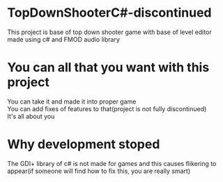 # TopDownShooterC#-discontinued
This project is base of top down shooter game with base of level editor made using c# and FMOD audio library

# You can all that you want with this project
You can take it and made it into proper game<br/>
You can add fixes of features to that(project is not fully discontinued)<br/>
It's all about you

# Why development stoped
The GDI+ library of c# is not made for games and this causes flikering to appear(if someone will find how to fix this, you are really smart)
